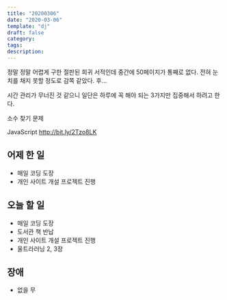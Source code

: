 ```yaml
---
title: "20200306"
date: "2020-03-06"
template: "dj"
draft: false
category:
tags:
description:
---
```


정말 정말 어렵게 구한 절판된 희귀 서적인데 중간에 50페이지가
통째로 없다. 전혀 눈치를 채지 못할 정도로 감쪽 같았다. 후...

시간 관리가 무너진 것 같으니 일단은 하루에 꼭 해야 되는 3가지만 집중해서 하려고 한다.

소수 찾기 문제

JavaScript <http://bit.ly/2Tzo8LK>

## 어제 한 일

* 매일 코딩 도장
* 개인 사이트 개설 프로젝트 진행

## 오늘 할 일

* 매일 코딩 도장
* 도서관 책 반납
* 개인 사이트 개설 프로젝트 진행
* 울트라러닝 2, 3장

## 장애

* 없을 무
